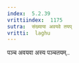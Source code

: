 ```yaml
---
index:  5.2.39
vrittiindex:  1175
sutra:  संख्याया अवयवे तयप्
vritti:  laghu 
---
```


पञ्च अवयवा अस्य पञ्चतयम्..

